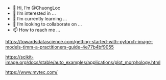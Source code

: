 - 👋 Hi, I’m @ChuongLoc
- 👀 I’m interested in ...
- 🌱 I’m currently learning ...
- 💞️ I’m looking to collaborate on ...
- 📫 How to reach me ...

https://towardsdatascience.com/getting-started-with-pytorch-image-models-timm-a-practitioners-guide-4e77b4bf9055

https://scikit-image.org/docs/stable/auto_examples/applications/plot_morphology.html

https://www.mvtec.com/

<!---
ChuongLoc/ChuongLoc is a ✨ special ✨ repository because its `README.md` (this file) appears on your GitHub profile.
You can click the Preview link to take a look at your changes.
--->
